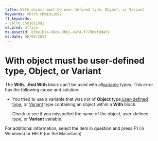 ```yaml
---
title: With object must be user-defined type, Object, or Variant
keywords: vblr6.chm1011092
f1_keywords:
- vblr6.chm1011092
ms.prod: office
ms.assetid: 83be1b7a-08ce-3b61-4af4-f770baf9d4c9
ms.date: 06/08/2017
---
```



# With object must be user-defined type, Object, or Variant

The **With...End With** block can't be used with all[variable](vbe-glossary.md) types. This error has the following cause and solution:



- You tried to use a variable that was not of **Object** type,[user-defined type](vbe-glossary.md), or [Variant](vbe-glossary.md) type containing an object within a **With** block.
    
    Check to see if you misspelled the name of the object, user-defined type, or **Variant** variable.
    

For additional information, select the item in question and press F1 (in Windows) or HELP (on the Macintosh).

